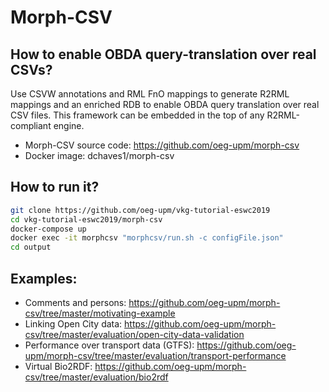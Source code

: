 # Morph-CSV
## How to enable OBDA query-translation over real CSVs?

Use CSVW annotations and RML FnO mappings to generate R2RML mappings and an enriched RDB to enable OBDA query translation over real CSV files. This framework can be embedded in the top of any R2RML-compliant engine.

- Morph-CSV source code: https://github.com/oeg-upm/morph-csv
- Docker image: dchaves1/morph-csv


## How to run it?

```bash
git clone https://github.com/oeg-upm/vkg-tutorial-eswc2019
cd vkg-tutorial-eswc2019/morph-csv
docker-compose up
docker exec -it morphcsv "morphcsv/run.sh -c configFile.json"
cd output
```


## Examples:

- Comments and persons: https://github.com/oeg-upm/morph-csv/tree/master/motivating-example
- Linking Open City data: https://github.com/oeg-upm/morph-csv/tree/master/evaluation/open-city-data-validation
- Performance over transport data (GTFS): https://github.com/oeg-upm/morph-csv/tree/master/evaluation/transport-performance
- Virtual Bio2RDF: https://github.com/oeg-upm/morph-csv/tree/master/evaluation/bio2rdf